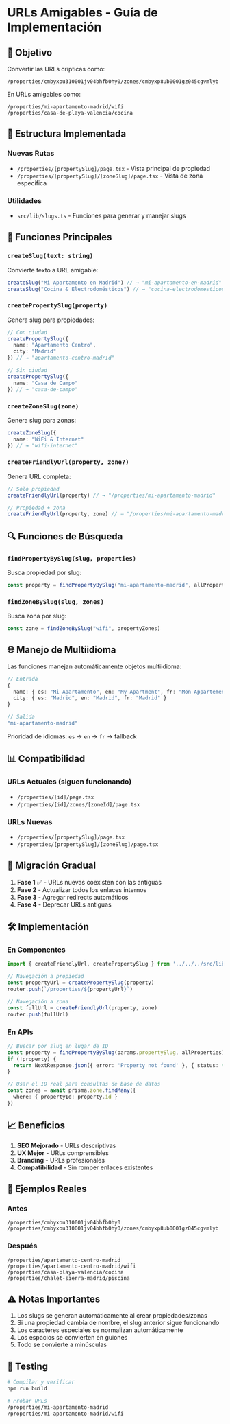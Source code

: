 # URLs Amigables - Guía de Implementación

## 🎯 Objetivo

Convertir las URLs crípticas como:
```
/properties/cmbyxou310001jv04bhfb0hy0/zones/cmbyxp8ub0001gz045cgvmlyb
```

En URLs amigables como:
```
/properties/mi-apartamento-madrid/wifi
/properties/casa-de-playa-valencia/cocina
```

## 📁 Estructura Implementada

### Nuevas Rutas
- `/properties/[propertySlug]/page.tsx` - Vista principal de propiedad
- `/properties/[propertySlug]/[zoneSlug]/page.tsx` - Vista de zona específica

### Utilidades
- `src/lib/slugs.ts` - Funciones para generar y manejar slugs

## 🔧 Funciones Principales

### `createSlug(text: string)`
Convierte texto a URL amigable:
```typescript
createSlug("Mi Apartamento en Madrid") // → "mi-apartamento-en-madrid"
createSlug("Cocina & Electrodomésticos") // → "cocina-electrodomesticos"
```

### `createPropertySlug(property)`
Genera slug para propiedades:
```typescript
// Con ciudad
createPropertySlug({
  name: "Apartamento Centro",
  city: "Madrid"
}) // → "apartamento-centro-madrid"

// Sin ciudad
createPropertySlug({
  name: "Casa de Campo"
}) // → "casa-de-campo"
```

### `createZoneSlug(zone)`
Genera slug para zonas:
```typescript
createZoneSlug({
  name: "WiFi & Internet"
}) // → "wifi-internet"
```

### `createFriendlyUrl(property, zone?)`
Genera URL completa:
```typescript
// Solo propiedad
createFriendlyUrl(property) // → "/properties/mi-apartamento-madrid"

// Propiedad + zona
createFriendlyUrl(property, zone) // → "/properties/mi-apartamento-madrid/wifi"
```

## 🔍 Funciones de Búsqueda

### `findPropertyBySlug(slug, properties)`
Busca propiedad por slug:
```typescript
const property = findPropertyBySlug("mi-apartamento-madrid", allProperties)
```

### `findZoneBySlug(slug, zones)`
Busca zona por slug:
```typescript
const zone = findZoneBySlug("wifi", propertyZones)
```

## 🌐 Manejo de Multiidioma

Las funciones manejan automáticamente objetos multiidioma:
```typescript
// Entrada
{
  name: { es: "Mi Apartamento", en: "My Apartment", fr: "Mon Appartement" },
  city: { es: "Madrid", en: "Madrid", fr: "Madrid" }
}

// Salida
"mi-apartamento-madrid"
```

Prioridad de idiomas: `es` → `en` → `fr` → fallback

## 📊 Compatibilidad

### URLs Actuales (siguen funcionando)
- `/properties/[id]/page.tsx`
- `/properties/[id]/zones/[zoneId]/page.tsx`

### URLs Nuevas
- `/properties/[propertySlug]/page.tsx`
- `/properties/[propertySlug]/[zoneSlug]/page.tsx`

## 🔄 Migración Gradual

1. **Fase 1** ✅ - URLs nuevas coexisten con las antiguas
2. **Fase 2** - Actualizar todos los enlaces internos
3. **Fase 3** - Agregar redirects automáticos
4. **Fase 4** - Deprecar URLs antiguas

## 🛠 Implementación

### En Componentes
```typescript
import { createFriendlyUrl, createPropertySlug } from '../../../src/lib/slugs'

// Navegación a propiedad
const propertyUrl = createPropertySlug(property)
router.push(`/properties/${propertyUrl}`)

// Navegación a zona
const fullUrl = createFriendlyUrl(property, zone)
router.push(fullUrl)
```

### En APIs
```typescript
// Buscar por slug en lugar de ID
const property = findPropertyBySlug(params.propertySlug, allProperties)
if (!property) {
  return NextResponse.json({ error: 'Property not found' }, { status: 404 })
}

// Usar el ID real para consultas de base de datos
const zones = await prisma.zone.findMany({
  where: { propertyId: property.id }
})
```

## 📈 Beneficios

1. **SEO Mejorado** - URLs descriptivas
2. **UX Mejor** - URLs comprensibles
3. **Branding** - URLs profesionales
4. **Compatibilidad** - Sin romper enlaces existentes

## 🔗 Ejemplos Reales

### Antes
```
/properties/cmbyxou310001jv04bhfb0hy0
/properties/cmbyxou310001jv04bhfb0hy0/zones/cmbyxp8ub0001gz045cgvmlyb
```

### Después
```
/properties/apartamento-centro-madrid
/properties/apartamento-centro-madrid/wifi
/properties/casa-playa-valencia/cocina
/properties/chalet-sierra-madrid/piscina
```

## ⚠️ Notas Importantes

1. Los slugs se generan automáticamente al crear propiedades/zonas
2. Si una propiedad cambia de nombre, el slug anterior sigue funcionando
3. Los caracteres especiales se normalizan automáticamente
4. Los espacios se convierten en guiones
5. Todo se convierte a minúsculas

## 🧪 Testing

```bash
# Compilar y verificar
npm run build

# Probar URLs
/properties/mi-apartamento-madrid
/properties/mi-apartamento-madrid/wifi
```